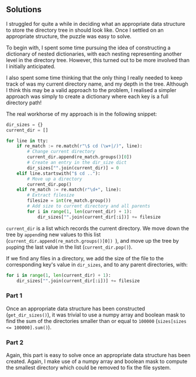 ## Solutions

I struggled for quite a while in deciding what an appropriate data structure to
store the directory tree in should look like. Once I settled on an appropriate
structure, the puzzle was easy to solve.

To begin with, I spent some time pursuing the idea of constructing a dictionary
of nested dictionaries, with each nesting representing another level in the
directory tree. However, this turned out to be more involved than I initially
anticipated.

I also spent some time thinking that the only thing I really needed to keep
track of was my current directory name, and my depth in the tree. Although I
think this may be a valid approach to the problem, I realised a simpler
approach was simply to create a dictionary where each key is a full directory
path!

The real workhorse of my approach is in the following snippet:
```py
dir_sizes = {}
current_dir = []

for line in tty:
    if re_match := re.match(r"\$ cd (\w+|/)", line):
        # Change current directory
        current_dir.append(re_match.groups()[0])
        # Create an entry in the dir_size dict
        dir_sizes["".join(current_dir)] = 0
    elif line.startswith("$ cd .."):
        # Move up a directory
        current_dir.pop()
    elif re_match := re.match(r"\d+", line):
        # Extract filesize
        filesize = int(re_match.group())
        # Add size to current directory and all parents
        for i in range(1, len(current_dir) + 1):
            dir_sizes["".join(current_dir[:i])] += filesize
```

`current_dir` is a list which records the current directory. We move down the
tree by `append`ing  new values to this list
(`current_dir.append(re_match.groups()[0]) `), and move up the tree by
`pop`ping the last value in the list (`current_dir.pop()`).

If we find any files in a directory, we add the size of the file to the
corresponding key's value in `dir_sizes`, and to any parent directories, with:
```py
for i in range(1, len(current_dir) + 1):
    dir_sizes["".join(current_dir[:i])] += filesize
```

### Part 1

Once an appropriate data structure has been constructed (`get_dir_sizes()`), it
was trivial to use a numpy array and boolean mask to find the sum of the
directories smaller than or equal to `100000` (`sizes[sizes <= 100000].sum()`).

### Part 2

Again, this part is easy to solve once an appropriate data structure has been
created. Again, I make use of a numpy array and boolean mask to compute the
smallest directory which could be removed to fix the file system.
